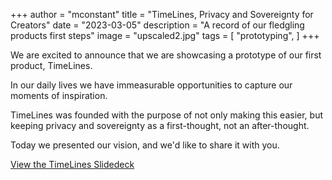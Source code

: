 +++
author = "mconstant"
title = "TimeLines, Privacy and Sovereignty for Creators"
date = "2023-03-05"
description = "A record of our fledgling products first steps"
image = "upscaled2.jpg"
tags = [
    "prototyping",
]
+++

We are excited to announce that we are showcasing a prototype of our first product, TimeLines.

In our daily lives we have immeasurable opportunities to capture our moments of inspiration.

TimeLines was founded with the purpose of not only making this easier, but keeping privacy and sovereignty as a first-thought, not an after-thought.

Today we presented our vision, and we'd like to share it with you.

[View the TimeLines Slidedeck](../../TimeLines.pdf)
